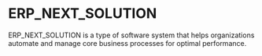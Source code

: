 # ERP_NEXT_SOLUTION
ERP_NEXT_SOLUTION  is a type of software system that helps organizations automate and manage core business processes for optimal performance.
